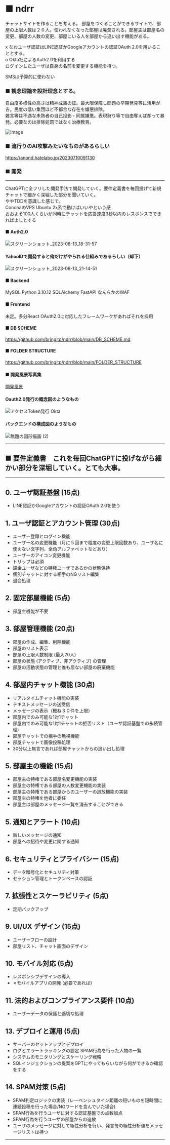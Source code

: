 # ■ ndrr
   
チャットサイトを作ることを考える。
部屋をつくることができるサイトで、部屋の上限人数は２０人。使われなくなった部屋は廃棄される。部屋主は部屋名の変更、部屋の人数の変更、部屋にいる人を部屋から追い出す機能がある。

x なおユーザ認証はLINE認証かGoogleアカウントの認証OAuth 2.0を用いることとする。  
o Okta社によるAuth2.0を利用する  
ログインしたユーザは自身の名前を変更する機能を持つ。

SMSは予算的に使わない

### ■ 観念理論を設計理念とする。
自由度多様性の高さは精神成熟の証。最大限保障し問題の早期発見等に活用が吉。民度の低い集団ほど不都合な存在を嫌悪排除。  
雑言等は不遇な未熟者の自己投影・同属嫌悪。表現狩り等で自由奪えば却って暴発。必要なのは排除処罰ではなく治療教育。  

![image](https://github.com/bringitp/ndrr/assets/141851166/d936bcf7-b349-4cca-9c8b-30630bd8c9be)

### ■ 流行りのAI攻撃みたいなものがあるらしい
https://anond.hatelabo.jp/20230710091130

### ■ 開発
---
ChatGPTに全フリした開発手法で開発していく。要件定義書を毎回投げて新規チャットで細かく深堀した部分を聞いていく。  
ややTDDを意識した感じで。  
ConohaのVPS Ubuntu 2x系で動けばいいやという感  
おおよそ100人くらいが同時にチャットを応答速度3秒以内のレスポンスでできればよしとする 
  
#### ■ Auth2.0
![スクリーンショット_2023-08-13_18-31-57](https://github.com/bringitp/ndrr/assets/141851166/e24fbed6-f9ad-4af7-ae5b-9cf5fe1b55f3)
#### YahooIDで開発すると俺だけがやられる仕組みであるらしい（却下）
![スクリーンショット_2023-08-13_21-14-51](https://github.com/bringitp/ndrr/assets/141851166/732ce20f-6ec2-44fe-9235-74dc696409e1)

#### ■ Backend
MySQL
Python 3.10.12 SQLAlchemy
FastAPI
なんらかのWAF

#### ■ Frontend
未定。多分React OAuth2.0に対応したフレームワークがあればそれを採用

#### ■ DB SCHEME
https://github.com/bringitp/ndrr/blob/main/DB_SCHEME.md
#### ■ FOLDER STRUCTURE
https://github.com/bringitp/ndrr/blob/main/FOLDER_STRUCTURE
#### ■ 開発風景写真集
[開発風景](https://github.com/bringitp/ndrr/blob/main/%E9%96%8B%E7%99%BA%E9%A2%A8%E6%99%AF%E5%86%99%E7%9C%9F%E9%9B%86.md)
#### Oauth2.0発行の概念図のようなもの
![アクセスToken発行 Okta](https://github.com/bringitp/ndrr/assets/141851166/5162dd51-c596-494a-9789-b364501e2a38)
#### バックエンドの構成図のようなもの
![無題の図形描画 (2)](https://github.com/bringitp/ndrr/assets/141851166/753110cf-bc64-4839-925c-177588c8eccd)

---

## ■ 要件定義書　これを毎回ChatGPTに投げながら細かい部分を深堀していく。とても大事。
---

## 0. ユーザ認証基盤 (15点)
- LINE認証かGoogleアカウントの認証OAuth 2.0を使う

## 1. ユーザ認証とアカウント管理 (30点)
- ユーザー登録とログイン機能
- ユーザー名の変更機能（月に５回まで程度の変更上限回数あり、ユーザ名に使えない文字列、全角アルファベットなどあり）
- ユーザーのアイコン変更機能
- トリップは必須
- 課金ユーザなどの特権ユーザであるかの状態保持
- 個別チャットに対する相手のNGリスト編集
- 退会処理

## 2. 固定部屋機能 (5点)
- 部屋主機能が不要

## 3. 部屋管理機能 (20点)
- 部屋の作成、編集、削除機能
- 部屋のリスト表示
- 部屋の上限人数制限 (最大20人)
- 部屋の状態 (アクティブ、非アクティブ) の管理
- 部屋の活動状態の管理と誰も居ない部屋の廃棄機能

## 4. 部屋内チャット機能 (30点)
- リアルタイムチャット機能の実装
- テキストメッセージの送受信
- メッセージの表示（概ね３０件を上限）
- 部屋内でのみ可能な1対1チャット
- 部屋内でのみ可能な1対1チャットの拒否リスト（ユーザ認証基盤での永続管理)
- 部屋チャットでの相手の無視機能
- 部屋チャットで画像投稿処理
- 30分以上無言であれば部屋チャットからの追い出し処理

## 5. 部屋主の機能 (15点)
- 部屋主の特権である部屋名変更機能の実装
- 部屋主の特権である部屋の人数変更機能の実装
- 部屋主の特権である部屋からのユーザーの追放機能の実装
- 部屋主の特権を他者に委任
- 部屋主は部屋のメッセージ一覧を消去することができる
  
## 5. 通知とアラート (10点)
- 新しいメッセージの通知
- 部屋への招待や変更に関する通知

## 6. セキュリティとプライバシー (15点)
- データ暗号化とセキュリティ対策
- セッション管理とトークンベースの認証

## 7. 拡張性とスケーラビリティ (5点)
- 定期バックアップ

## 9. UI/UX デザイン (15点)
- ユーザーフローの設計
- 部屋リスト、チャット画面のデザイン

## 10. モバイル対応 (5点)
- レスポンシブデザインの導入
- ✗モバイルアプリの開発 (必要であれば)

## 11. 法的およびコンプライアンス要件 (10点)
- ユーザーデータの保護と適切な処理

## 13. デプロイと運用 (5点)
- サーバーのセットアップとデプロイ
- ログとエラートラッキングの設定 SPAM行為を行った人物の一覧
- システムのモニタリングとスケーリング戦略
- SQLインジェクションの提案をGPTにやってもらいながら何ができるか確認をする

## 14. SPAM対策 (5点)
- SPAM判定ロジックの実装（レーベンシュタイン距離の短いものを短時間に連続投稿を行った場合/NGワードを含んでいた場合)
- SPAM行為を行うユーザに対する認証基盤での点数加点
- SPAM行為を行うユーザの部屋からの追放
- ユーザのメッセージに対して極性分析を行い、発言毎の極性分析値をメッセージリストは持つ

---
